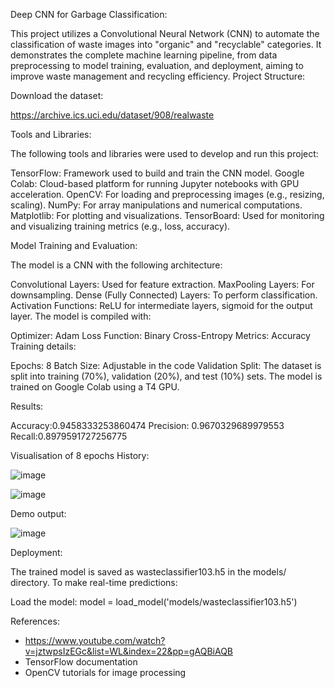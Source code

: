 Deep CNN for Garbage Classification:

This project utilizes a Convolutional Neural Network (CNN) to automate the classification of waste images into "organic" and "recyclable" categories. It demonstrates the complete machine learning pipeline, from data preprocessing to model training, evaluation, and deployment, aiming to improve waste management and recycling efficiency.
Project Structure:

Download the dataset:

https://archive.ics.uci.edu/dataset/908/realwaste

Tools and Libraries:

The following tools and libraries were used to develop and run this project:

TensorFlow: Framework used to build and train the CNN model.
Google Colab: Cloud-based platform for running Jupyter notebooks with GPU acceleration.
OpenCV: For loading and preprocessing images (e.g., resizing, scaling).
NumPy: For array manipulations and numerical computations.
Matplotlib: For plotting and visualizations.
TensorBoard: Used for monitoring and visualizing training metrics (e.g., loss, accuracy).

Model Training and Evaluation:

The model is a CNN with the following architecture:

Convolutional Layers: Used for feature extraction.
MaxPooling Layers: For downsampling.
Dense (Fully Connected) Layers: To perform classification.
Activation Functions: ReLU for intermediate layers, sigmoid for the output layer.
The model is compiled with:

Optimizer: Adam
Loss Function: Binary Cross-Entropy
Metrics: Accuracy
Training details:

Epochs: 8
Batch Size: Adjustable in the code
Validation Split: The dataset is split into training (70%), validation (20%), and test (10%) sets.
The model is trained on Google Colab using a T4 GPU.

Results:

Accuracy:0.9458333253860474
Precision: 0.9670329689979553
Recall:0.8979591727256775

Visualisation of 8 epochs History:

![image](https://github.com/user-attachments/assets/7bf86a04-6cba-4d83-a0e0-aab73db4e94f)

![image](https://github.com/user-attachments/assets/abbb8dc8-3df6-4375-b8aa-9e833f6672ba)

Demo output:

![image](https://github.com/user-attachments/assets/7a73cdc4-6802-499a-9786-349dd1950246)


Deployment:

The trained model is saved as wasteclassifier103.h5 in the models/ directory. To make real-time predictions:

Load the model:
model = load_model('models/wasteclassifier103.h5')


References: 
- https://www.youtube.com/watch?v=jztwpsIzEGc&list=WL&index=22&pp=gAQBiAQB
- TensorFlow documentation
- OpenCV tutorials for image processing

